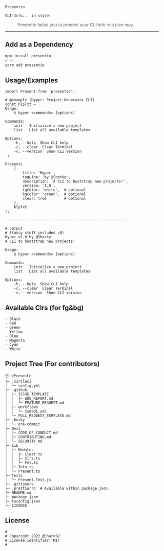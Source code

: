 `Presentio`

`CLI-Info... in style!`

> Presentio helps you to present your CLI info in a nice way.

---

## Add as a Dependency

```bash
npm install presentio
# or
yarn add presentio
```

## Usage/Examples

```Txt
import Present from 'presentio';

# @example (Hyper: Project-Generator CLI)
const hlpTxt = `
Usage:
	$ hyper <commands> [options]

Commands:
	init   Initialize a new project
	list   List all available templates

Options:
	-h, --help  Show CLI help
	-c, --clear  Clear Terminal
	-v, --version  Show CLI version
`;

Present(
	{
		title: 'Hyper',
		tagLine: 'by @Shorky',
		description: 'A CLI to bootstrap new projects!',
		version: '1.0',
		fgColor: 'white',  # optional
		bgColor: 'green',  # optional
		clear: true        # optional
	},
	hlpTxt
);

---------------------------------------------------------

# output
# (fancy stuff included ;D)
Hyper v1.0 by @Shorky
A CLI to bootstrap new projects!

Usage:
	$ hyper <commands> [options]

Commands:
	init   Initialize a new project
	list   List all available templates

Options:
	-h, --help  Show CLI help
	-c, --clear  Clear Terminal
	-v, --version  Show CLI version
```

## Available Clrs (for fg&bg)

```Txt
- Black
- Red
- Green
- Yellow
- Blue
- Magenta
- Cyan
- White
```

## Project Tree (For contributors)

```Txt
📦 <Present>
├─ .circleci
│  └─ config.yml
├─ .github
│  ├─ ISSUE_TEMPLATE
│  │  ├─ BUG_REPORT.md
│  │  └─ FEATURE_REQUEST.md
│  ├─ workflows
│  │  └─ CodeQL.yml
│  └─ PULL_REQUEST_TEMPLATE.md
├─ .husky
│  └─ pre-commit
├─ Docs
│  ├─ CODE_OF_CONDUCT.md
│  ├─ CONTRIBUTING.md
│  └─ SECURITY.md
├─ Lib
│  ├─ Modules
│  │  ├─ Clear.ts
│  │  ├─ Clrs.ts
│  │  └─ Fmt.ts
│  ├─ Info.ts
│  └─ Present.ts
├─ Tests
│  └─ Present.Test.js
├─ .gitignore
├─ .prettierrc  # Available within package.json
├─ README.md
├─ package.json
├─ tsconfig.json
└─ LICENSE
```

## License

```Txt
#
# Copyright 2022 @SharkSV
# License Identifier: MIT
#
```
